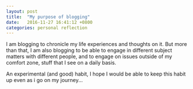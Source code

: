 ```yaml
---
layout: post
title:  "My purpose of blogging"
date:   2016-11-27 16:41:12 +0800
categories: personal reflection
---
```


I am blogging to chronicle my life experiences and thoughts on it. But more than that, I am also blogging to be able to engage in different subject matters with different people, and to engage on issues outside of my comfort zone, stuff that I see on a daily basis. 

An experimental (and good) habit, I hope I would be able to keep this habit up even as i go on my journey...